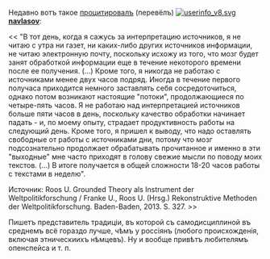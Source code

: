 Недавно вотъ такое [процитировалъ](https://navlasov.livejournal.com/136690.html) (перевёлъ) [![userinfo_v8.svg](userinfo_v8.svg)](https://navlasov.livejournal.com/profile)[**navlasov**](https://navlasov.livejournal.com/):

<< "В тот день, когда я сажусь за интерпретацию источников, я не читаю с утра ни газет, ни каких-либо других источников информации, не читаю электронную почту, поскольку исхожу из того, что мозг будет занят обработкой информации еще в течение некоторого времени после ее получения. (...) Кроме того, я никогда не работаю с источниками менее двух часов подряд. Иногда в течение первого получаса приходится немного заставлять себя сосредоточиться, однако потом возникают настоящие "потоки", продолжающиеся по четыре-пять часов. Я не работаю над интерпретацией источников больше пяти часов в день, поскольку качество обработки начинает падать - и, по моему опыту, страдает продуктивность работы на следующий день. Кроме того, я пришел к выводу, что надо оставлять свободные от работы с источниками дни, потому что мозг подсознательно продолжает обрабатывать прочитанное и именно в эти "выходные" мне часто приходят в голову свежие мысли по поводу моих текстов. (...) В итоге получается в общей сложности 18-20 часов работы с текстами в неделю".

Источник: Roos U. Grounded Theory als Instrument der Weltpolitikforschung / Franke U., Roos U. (Hrsg.) Rekonstruktive Methoden der Weltpolitikforschung. Baden-Baden, 2013. S. 327. >>

Пишетъ представитель традицiи, въ которой съ самодисциплиной въ среднемъ всё гораздо лучше, чѣмъ у россiянъ (любого происхожденiя, включая этническиихъ нѣмцевъ). Ну и вообще привѣтъ любителямъ опенспейса и т. п.